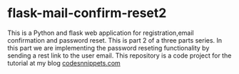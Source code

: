 # flask-mail-confirm-reset2
This is a Python and flask web application for registration,email confirmation and password reset. This is part 2 of a three parts series. In this part we are implementing the password reseting functionality by sending a rest link to the user email.
This repository is a code project for the tutorial at my blog <a href="https://codesnnippets.com/resetting-user-authentication-password-using-python-and-flaskpart2-flask-part-11/">codesnnippets.com</a>

